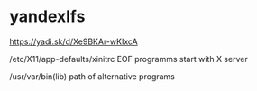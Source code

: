 # yandexlfs

https://yadi.sk/d/Xe9BKAr-wKIxcA


/etc/X11/app-defaults/xinitrc    EOF   programms start with X server


/usr/var/bin(lib) path of alternative programs     
